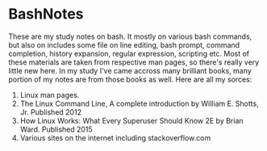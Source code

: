 # BashNotes
These are my study notes on bash. It mostly on various bash commands, but also on includes some file on line editing, bash prompt, command completion, history expansion, regular expression, scripting etc. Most of these materials are taken from respective man pages, so there's really very little new here. In my study I've came accross many brilliant books, many portion of my notes are from those books as well. Here are all my sorces:

  1. Linux man pages.
  2. The Linux Command Line, A complete introduction by William E. Shotts, Jr. Published 2012
  3. How Linux Works: What Every Superuser Should Know 2E by Brian Ward. Published 2015
  4. Various sites on the internet including stackoverflow.com
